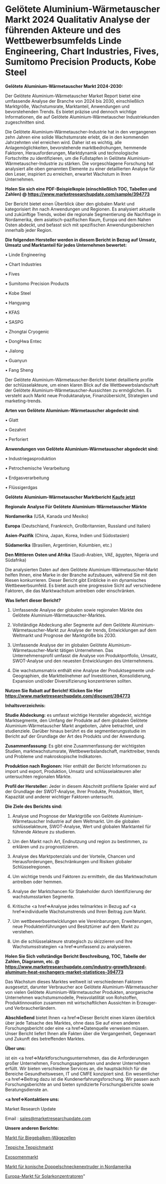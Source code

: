 # Gelötete Aluminium-Wärmetauscher Markt 2024 Qualitativ Analyse der führenden Akteure und des Wettbewerbsumfelds Linde Engineering, Chart Industries, Fives, Sumitomo Precision Products, Kobe Steel

<strong>Gelötete Aluminium-Wärmetauscher Markt 2024-2030:</strong>

Der Gelötete Aluminium-Wärmetauscher Market Report bietet eine umfassende Analyse der Branche von 2024 bis 2030, einschließlich Marktgröße, Wachstumsrate, Marktanteil, Anwendungen und bevorstehenden Trends. Es bietet präzise und dennoch wichtige Informationen, die auf Gelötete Aluminium-Wärmetauscher Industriekunden zugeschnitten sind.

Die Gelötete Aluminium-Wärmetauscher-Industrie hat in den vergangenen zehn Jahren eine solide Wachstumsrate erlebt, die in den kommenden Jahrzehnten viel erreichen wird. Daher ist es wichtig, alle Anlagemöglichkeiten, bevorstehende marktbedrohungen, hemmende Faktoren, Herausforderungen, Marktdynamik und technologische Fortschritte zu identifizieren, um die Fußstapfen in Gelötete Aluminium-Wärmetauscher-Industrie zu stärken. Die vorgeschlagene Forschung hat analysiert alle oben genannten Elemente zu einer detaillierten Analyse für den Leser, inspiriert zu erreichen, erwartet Wachstum in Ihren Unternehmen.

<strong>Holen Sie sich eine PDF-Beispielkopie (einschließlich TOC, Tabellen und Zahlen) @
</strong><strong><a href=https://www.marketresearchupdate.com/sample/394773><strong>https://www.marketresearchupdate.com/sample/394773</u></font></a></strong></strong>

Der Bericht bietet einen Überblick über den globalen Markt und kategorisiert ihn nach Anwendungen und Regionen. Es analysiert aktuelle und zukünftige Trends, wobei die regionale Segmentierung die Nachfrage in Nordamerika, dem asiatisch-pazifischen Raum, Europa und dem Nahen Osten abdeckt, und befasst sich mit spezifischen Anwendungsbereichen innerhalb jeder Region.

<strong>Die folgenden Hersteller werden in diesem Bericht in Bezug auf Umsatz, Umsatz und Marktanteil für jedes Unternehmen bewertet:</strong>

• Linde Engineering

• Chart Industries

• Fives

• Sumitomo Precision Products

• Kobe Steel

• Hangyang

• KFAS

• SASPG

• Zhongtai Cryogenic

• DongHwa Entec

• Jialong

• Guanyun

• Fang Sheng

Der Gelötete Aluminium-Wärmetauscher-Bericht bietet detaillierte profile der schlüsselakteure, um einen klaren Blick auf die Wettbewerbslandschaft der Gelötete Aluminium-Wärmetauscher-Aussichten zu ermöglichen. Es versteht auch Markt neue Produktanalyse, Finanzübersicht, Strategien und marketing-trends.

<strong>Arten von Gelötete Aluminium-Wärmetauscher abgedeckt sind:</strong>

• Glatt

• Gezahnt

• Perforiert

<strong>Anwendungen von Gelötete Aluminium-Wärmetauscher abgedeckt sind:</strong>

• Industriegasproduktion

• Petrochemische Verarbeitung

• Erdgasverarbeitung

• Flüssigerdgas

<strong>Gelötete Aluminium-Wärmetauscher Marktbericht <a href=https://www.marketresearchupdate.com/buynow/394773>Kaufe jetzt</a></strong>

<strong>Regionale Analyse Für Gelötete Aluminium-Wärmetauscher Märkte</strong>

<strong>Nordamerika</strong> (USA, Kanada und Mexiko)

<strong>Europa</strong> (Deutschland, Frankreich, Großbritannien, Russland und Italien)

<strong>Asien-Pazifik</strong> (China, Japan, Korea, Indien und Südostasien)

<strong>Südamerika</strong> (Brasilien, Argentinien, Kolumbien, etc.)

<strong>Den Mittleren</strong> <strong>Osten und Afrika</strong> (Saudi-Arabien, VAE, ägypten, Nigeria und Südafrika)

Die analysierten Daten auf dem Gelötete Aluminium-Wärmetauscher-Markt helfen Ihnen, eine Marke in der Branche aufzubauen, während Sie mit den Riesen konkurrieren. Dieser Bericht gibt Einblicke in ein dynamisches Wettbewerbsumfeld. Es bietet auch eine progressive Sicht auf verschiedene Faktoren, die das Marktwachstum antreiben oder einschränken.

<strong>Was liefert dieser Bericht?</strong>

1. Umfassende Analyse der globalen sowie regionalen Märkte des Gelötete Aluminium-Wärmetauscher-Marktes.

2. Vollständige Abdeckung aller Segmente auf dem Gelötete Aluminium-Wärmetauscher-Markt zur Analyse der trends, Entwicklungen auf dem Weltmarkt und Prognose der Marktgröße bis 2030.

3. Umfassende Analyse der im globalen Gelötete Aluminium-Wärmetauscher-Markt tätigen Unternehmen. Das Unternehmensprofil umfasst die Analyse von Produktportfolio, Umsatz, SWOT-Analyse und den neuesten Entwicklungen des Unternehmens.

4. Die wachstumsmatrix enthält eine Analyse der Produktsegmente und-Geographien, die Marktteilnehmer auf Investitionen, Konsolidierung, Expansion und/oder Diversifizierung konzentrieren sollten.

<strong>Nutzen Sie Rabatt auf Bericht! Klicken Sie Hier
</strong><strong><a href=https://www.marketresearchupdate.com/discount/394773>https://www.marketresearchupdate.com/discount/394773</b></u></font></strong></a>

<strong>Inhaltsverzeichnis:</strong>

<strong>Studie Abdeckung:</strong> es umfasst wichtige Hersteller abgedeckt, wichtige Marktsegmente, den Umfang der Produkte auf dem globalen Gelötete Aluminium-Wärmetauscher Markt angeboten, Jahre betrachtet, und studienziele. Darüber hinaus berührt es die segmentierungsstudie im Bericht auf der Grundlage der Art des Produkts und der Anwendung.

<strong>Zusammenfassung:</strong> Es gibt eine Zusammenfassung der wichtigsten Studien, marktwachstumsrate, Wettbewerbslandschaft, markttreiber, trends und Probleme und makroskopische Indikatoren.

<strong>Produktion nach Regionen:</strong> Hier enthält der Bericht Informationen zu import und export, Produktion, Umsatz und schlüsselakteuren aller untersuchten regionalen Märkte.

<strong>Profil der Hersteller:</strong> Jeder in diesem Abschnitt profilierte Spieler wird auf der Grundlage der SWOT-Analyse, Ihrer Produkte, Produktion, Wert, Kapazität und anderer wichtiger Faktoren untersucht.

<strong>Die Ziele des Berichts sind:</strong>

1) Analyse und Prognose der Marktgröße von Gelötete Aluminium-Wärmetauscher Industrie auf dem Weltmarkt.
Um die globalen schlüsselakteure, SWOT-Analyse, Wert und globalen Marktanteil für führende Akteure zu studieren.

2) Um den Markt nach Art, Endnutzung und region zu bestimmen, zu erklären und zu prognostizieren.

3) Analyse des Marktpotenzials und der Vorteile, Chancen und Herausforderungen, Beschränkungen und Risiken globaler Schlüsselregionen.

4) Um wichtige trends und Faktoren zu ermitteln, die das Marktwachstum antreiben oder hemmen.

5) Analyse der Marktchancen für Stakeholder durch Identifizierung der wachstumsstarken Segmente.

6) Kritische <a href=>Analyse</a> jedes teilmarktes in Bezug auf <a href=>individuelle</a> Wachstumstrends und Ihren Beitrag zum Markt.

7) Um wettbewerbsentwicklungen wie Vereinbarungen, Erweiterungen, neue Produkteinführungen und Besitztümer auf dem Markt zu verstehen.

8) Um die schlüsselakteure strategisch zu skizzieren und Ihre Wachstumsstrategien <a href=>umfassend</a> zu analysieren.

<strong>Holen Sie Sich vollständige Bericht Beschreibung, TOC, Tabelle der Zahlen, Diagramm, etc. @ </strong><strong><a href=https://www.marketresearchupdate.com/industry-growth/brazed-aluminum-heat-exchangers-market-statistices-394773>https://www.marketresearchupdate.com/industry-growth/brazed-aluminum-heat-exchangers-market-statistices-394773</a></font></strong>

Das Wachstum dieses Marktes weltweit ist verschiedenen Faktoren ausgesetzt, darunter Verbraucher ace Gelötete Aluminium-Wärmetauscher von vielen Gelötete Aluminium-Wärmetauscher Produkten, anorganische Unternehmen wachstumsmodelle, Preisvolatilität von Rohstoffen, Produktinnovation zusammen mit wirtschaftlichen Aussichten in Erzeuger-und Verbraucherländern.

<strong>Abschließend</strong> bietet Ihnen <a href=>Dieser</a> Bericht einen klaren überblick über jede Tatsache des Marktes, ohne dass Sie auf einen anderen Forschungsbericht oder eine <a href=>Datenquelle</a> verweisen müssen. Unser Bericht liefert Ihnen alle Fakten über die Vergangenheit, Gegenwart und Zukunft des betreffenden Marktes.

<strong>Über uns:</strong>

 ist ein <a href=>Marktfors</a>chungsunternehmen, das die Anforderungen großer Unternehmen, Forschungsagenturen und anderer Unternehmen erfüllt. Wir bieten verschiedene Services an, die hauptsächlich für die Bereiche Gesundheitswesen, IT und CMFE konzipiert sind. Ein wesentlicher <a href=>Beitrag</a> dazu ist die Kundenerfahrungsforschung. Wir passen auch Forschungsberichte an und bieten syndizierte Forschungsberichte sowie Beratungsdienste an.

<strong><a href=>Kontaktiere uns:</a></strong>

Market Research Update

Email : sales@marketresearchupdate.com

<strong>Unsere anderen Berichte:</strong>

<a href=https://www.linkedin.com/pulse/bending-beam-load-cells-market-2023-future>Markt für Biegebalken-Wägezellen</a>

<a href=https://www.linkedin.com/pulse/carpets-rugs-market-research-report-reveals>Teppiche Teppichmarkt</a>

<a href=https://www.linkedin.com/pulse/exosome-market-size-share-outlook-growth-prospects-2023-2027>Exosomenmarkt</a>

<a href=https://www.linkedin.com/pulse/north-america-conical-twin-screw-extruder-market>Markt für konische Doppelschneckenextruder in Nordamerika</a>

<a href=https://www.linkedin.com/pulse/europe-solar-concentrators-market-2030-industry-analysis>Europa-Markt für Solarkonzentratoren</a>"
